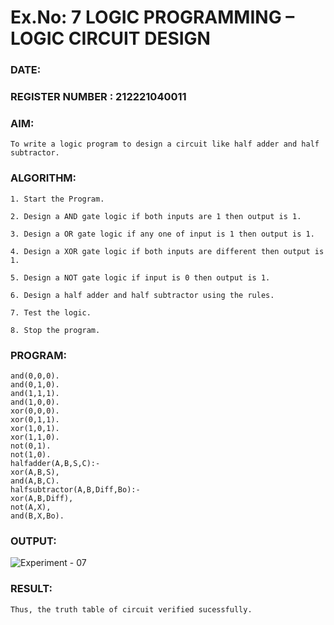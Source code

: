 # Ex.No: 7  LOGIC PROGRAMMING –  LOGIC CIRCUIT DESIGN
### DATE:                             

### REGISTER NUMBER : 212221040011

### AIM: 
    To write a logic program to design a circuit like half adder and half subtractor.
    
###  ALGORITHM:

    1. Start the Program.
    
    2. Design a AND gate logic if both inputs are 1 then output is 1.
    
    3. Design a OR gate logic if any one of input is 1 then output is 1.
    
    4. Design a XOR gate logic if both inputs are different then output is 1.
    
    5. Design a NOT gate logic if input is 0 then output is 1.
    
    6. Design a half adder and half subtractor using the rules.
    
    7. Test the logic.
    
    8. Stop the program.

### PROGRAM:
    
    and(0,0,0).
    and(0,1,0).
    and(1,1,1).
    and(1,0,0).
    xor(0,0,0).
    xor(0,1,1).
    xor(1,0,1).
    xor(1,1,0).
    not(0,1).
    not(1,0).
    halfadder(A,B,S,C):-
    xor(A,B,S),
    and(A,B,C).
    halfsubtractor(A,B,Diff,Bo):-
    xor(A,B,Diff),
    not(A,X),
    and(B,X,Bo).

### OUTPUT:

![Experiment - 07](https://github.com/AKASHBKUMAR/AI_Lab_2023-24/assets/113763258/2562342d-d1ff-4fa1-94ac-1122437dc317)


### RESULT:
    Thus, the truth table of circuit verified sucessfully.
